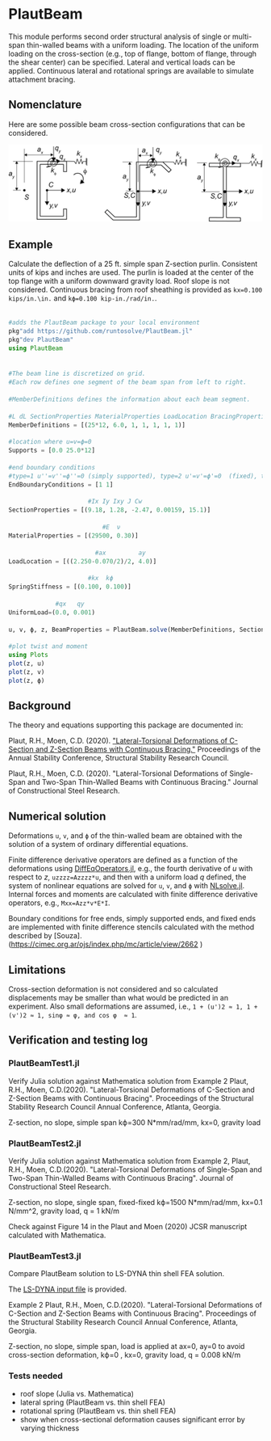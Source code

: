 # PlautBeam

This module performs second order structural analysis of single or multi-span thin-walled beams with a uniform loading.   The location of the uniform loading on the cross-section (e.g., top of flange, bottom of flange, through the shear center) can be specified.  Lateral and vertical loads can be applied. Continuous lateral and rotational springs are available to simulate attachment bracing.  

## Nomenclature

Here are some possible beam cross-section configurations that can be considered.

![Package nomenclature](/docs/PlautBeam/figures/crosssections.png)

## Example
Calculate the deflection of a 25 ft. simple span Z-section purlin.  Consistent units of kips and inches are used.  The purlin is loaded at the center of the top flange with a uniform downward gravity load.   Roof slope is not considered. Continuous bracing from roof sheathing is provided as `kx=0.100 kips/in.\in.` and `kϕ=0.100 kip-in./rad/in.`.

```julia

#adds the PlautBeam package to your local environment
pkg"add https://github.com/runtosolve/PlautBeam.jl"
pkg"dev PlautBeam"
using PlautBeam


#The beam line is discretized on grid.
#Each row defines one segment of the beam span from left to right.

#MemberDefinitions defines the information about each beam segment.

#L dL SectionProperties MaterialProperties LoadLocation BracingProperties CrossSectionDimensions
MemberDefinitions = [(25*12, 6.0, 1, 1, 1, 1, 1)]

#location where u=v=ϕ=0
Supports = [0.0 25.0*12]

#end boundary conditions
#type=1 u''=v''=ϕ''=0 (simply supported), type=2 u'=v'=ϕ'=0  (fixed), type=3 u''=v''=ϕ''=u'''=v'''=ϕ'''=0 (free end, e.g., a cantilever)
EndBoundaryConditions = [1 1]

                      #Ix Iy Ixy J Cw
SectionProperties = [(9.18, 1.28, -2.47, 0.00159, 15.1)]

                          #E  ν
MaterialProperties = [(29500, 0.30)]

                        #ax         ay
LoadLocation = [((2.250-0.070/2)/2, 4.0)]

                      #kx  kϕ  
SpringStiffness = [(0.100, 0.100)]

             #qx   qy
UniformLoad=(0.0, 0.001)

u, v, ϕ, z, BeamProperties = PlautBeam.solve(MemberDefinitions, SectionProperties, MaterialProperties, LoadLocation, SpringStiffness, EndBoundaryConditions, Supports, UniformLoad)

#plot twist and moment
using Plots
plot(z, u)
plot(z, v)
plot(z, ϕ)

```
## Background
The theory and equations supporting this package are documented in:

 Plaut, R.H., Moen, C.D. (2020). ["Lateral-Torsional Deformations of C-Section and Z-Section Beams with Continuous Bracing."](https://cloud.aisc.org/SSRC/2020.html?_zs=X87We1&_zl=EMjo6)   Proceedings of the Annual Stability Conference, Structural Stability Research Council.

  Plaut, R.H., Moen, C.D. (2020). "Lateral-Torsional Deformations of Single-Span and Two-Span Thin-Walled Beams with Continuous Bracing." Journal of Constructional Steel Research.

## Numerical solution
Deformations `u`, `v`, and `ϕ` of the thin-walled beam are obtained with the solution of a system of ordinary differential equations.

Finite difference derivative operators are defined as a function of the deformations using [DiffEqOperators.jl](https://github.com/SciML/DiffEqOperators.jl), e.g., the fourth derivative of *u* with respect to *z*, `uzzzz=Azzzz*u`, and then with a uniform load *q* defined, the system of nonlinear equations are solved for `u`, `v`, and `ϕ` with [NLsolve.jl](https://github.com/JuliaNLSolvers/NLsolve.jl). Internal forces and moments are calculated with finite difference derivative operators, e.g., `Mxx=Azz*v*E*I`.

Boundary conditions for free ends, simply supported ends, and fixed ends are implemented with finite difference stencils calculated with the method described by [Souza].(https://cimec.org.ar/ojs/index.php/mc/article/view/2662 )

## Limitations
Cross-section deformation is not considered and so calculated displacements may be smaller than what would be predicted in an experiment.   Also small deformations are assumed, i.e., `1 + (u')2 ≈ 1, 1 + (v')2 ≈ 1, sinφ ≈ φ, and cos φ  ≈ 1`.

## Verification and testing log

### PlautBeamTest1.jl
Verify Julia solution against Mathematica solution from Example 2 Plaut, R.H., Moen, C.D.(2020). "Lateral-Torsional Deformations of C-Section and Z-Section Beams with Continuous Bracing".  Proceedings of the Structural Stability Research Council Annual Conference, Atlanta, Georgia.

Z-section, no slope, simple span
kϕ=300 N*mm/rad/mm, kx=0, gravity load

### PlautBeamTest2.jl
Verify Julia solution against Mathematica solution from
Example 2, Plaut, R.H., Moen, C.D.(2020). "Lateral-Torsional Deformations of Single-Span and Two-Span Thin-Walled Beams with Continuous Bracing". Journal of Constructional Steel Research.

Z-section, no slope, single span, fixed-fixed
kϕ=1500 N*mm/rad/mm, kx=0.1 N/mm^2, gravity load, q = 1 kN/m

Check against Figure 14 in the Plaut and Moen (2020) JCSR manuscript calculated with Mathematica.

### PlautBeamTest3.jl
Compare PlautBeam solution to LS-DYNA thin shell FEA solution.

The [LS-DYNA input file](/test/PlautBeam/testfiles/PlautBeamTest3/SSRCExample2r6.k) is provided.

Example 2 Plaut, R.H., Moen, C.D.(2020). "Lateral-Torsional Deformations of C-Section and Z-Section Beams with Continuous Bracing".  Proceedings of the Structural Stability Research Council Annual Conference, Atlanta, Georgia.

Z-section, no slope, simple span, load is applied at ax=0, ay=0 to avoid cross-section deformation, kϕ=0 , kx=0, gravity load, q = 0.008 kN/m


### Tests needed
* roof slope (Julia vs. Mathematica)
* lateral spring (PlautBeam vs. thin shell FEA)
* rotational spring (PlautBeam vs. thin shell FEA)
* show when cross-sectional deformation causes significant error by varying thickness
